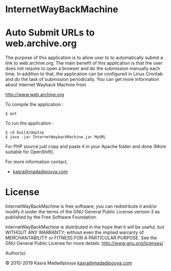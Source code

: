InternetWayBackMachine
=======================

# Auto Submit URLs to web.archive.org

The purpose of this application is to allow user to to automatically submit a link to web.archive.org. 
The main benefit of this application is that the user does not require to open a browser and do the submission manually each time.
In addition to that, the application can be configured in Linux Crontab and do the task of submission periodically.
You can get more information about Internet Wayback Machine from 

http://www.web.archive.org

To compile the application :

    $ ant

To run the application :

    $ cd build/deploy
    $ java -jar InternetWaybackMachine.jar MyURL

For PHP source just copy and paste it in your Apache folder and done (More suitable for OpenShift).

For more information contact,
* kasra@madadipouya.com 

License
=======
InternetWayBackMachine is free software; you can redistribute it and/or modify
it under the terms of the GNU General Public License version 3
as published by the Free Software Foundation.

InternetWayBackMachine is distributed in the hope that it will be useful,
but WITHOUT ANY WARRANTY; without even the implied warranty of
MERCHANTABILITY or FITNESS FOR A PARTICULAR PURPOSE.  See the
GNU General Public License for more details.  <http://www.gnu.org/licenses/>

Author(s):

© 2015-2019 Kasra Madadipouya <kasra@madadipouya.com>

